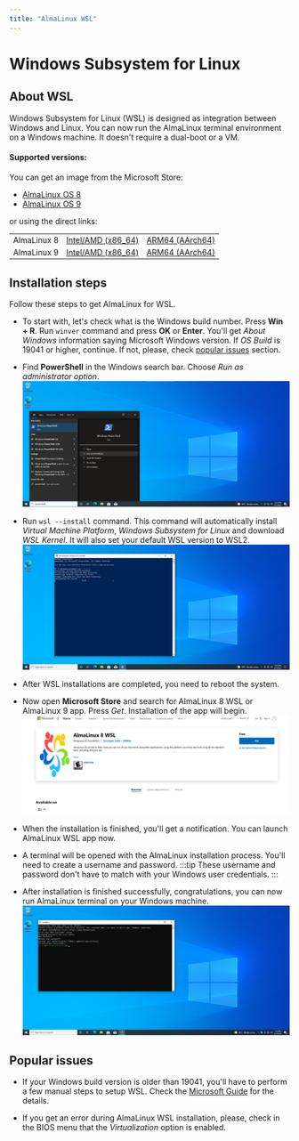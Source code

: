 ```yaml
---
title: "AlmaLinux WSL"
---
```


# Windows Subsystem for Linux 

## About WSL

Windows Subsystem for Linux (WSL) is designed as integration between Windows and Linux. You can now run the AlmaLinux terminal environment on a Windows machine. It doesn't require a dual-boot or a VM. 

#### Supported versions:

You can get an image from the Microsoft Store: 
* [AlmaLinux OS 8](https://apps.microsoft.com/store/detail/almalinux-8-wsl/9NMD96XJJ19F)
* [AlmaLinux OS 9](https://apps.microsoft.com/store/detail/almalinux-9/9P5RWLM70SN9)

or using the direct links:

<table align="center">
    <tr>
        <td align="center">AlmaLinux 8</td>
        <td align="center"><a href="https://wsl.almalinux.org/8/AlmaLinuxOS-8_latest_x64.appx">Intel/AMD (x86_64)</a></td>
        <td align="center"><a href="https://wsl.almalinux.org/8/AlmaLinuxOS-8_latest_ARM64.appx">ARM64 (AArch64)</a></td>
    </tr>
    <tr>
        <td align="center">AlmaLinux 9</td>
        <td align="center"><a href="https://wsl.almalinux.org/9/AlmaLinuxOS-9_latest_x64.appx">Intel/AMD (x86_64)</a></td>
        <td align="center"><a href="https://wsl.almalinux.org/9/AlmaLinuxOS-9_latest_ARM64.appx">ARM64 (AArch64)</a></td>
    </tr>
</table>


## Installation steps

Follow these steps to get AlmaLinux for WSL. 

* To start with, let's check what is the Windows build number. Press **Win + R**. Run `winver` command and press **OK** or **Enter**. You'll get *About Windows* information saying Microsoft Windows version. If *OS Build* is 19041 or higher, continue. If not, please, check [popular issues](#popular-issues) section.
* Find **PowerShell** in the Windows search bar. Choose *Run as administrator option*.
![image](/images/wsl-powershell.png)

* Run `wsl --install` command. This command will automatically install *Virtual Machine Platform*, *Windows Subsystem for Linux* and download *WSL Kernel*. It will also set your default WSL version to WSL2. 
![image](/images/wsl-install.png)

* After WSL installations are completed, you need to reboot the system.
* Now open **Microsoft Store** and search for AlmaLinux 8 WSL or AlmaLinux 9 app. Press *Get*. Installation of the app will begin.
![image](/images/wsl-ms-store.png)

* When the installation is finished, you'll get a notification. You can launch AlmaLinux WSL app now.
* A terminal will be opened with the AlmaLinux installation process. You'll need to create a username and password. 
:::tip
These username and password don't have to match with your Windows user credentials.
:::
* After installation is finished successfully, congratulations, you can now run AlmaLinux terminal on your Windows machine.
![image](/images/wsl-alma.png)

## Popular issues

* If your Windows build version is older than 19041, you'll have to perform a few manual steps to setup WSL. Check the [Microsoft Guide](https://docs.microsoft.com/en-us/windows/wsl/install-manual#step-1---enable-the-windows-subsystem-for-linux) for the details.

* If you get an error during AlmaLinux WSL installation, please, check in the BIOS menu that the *Virtualization* option is enabled.
